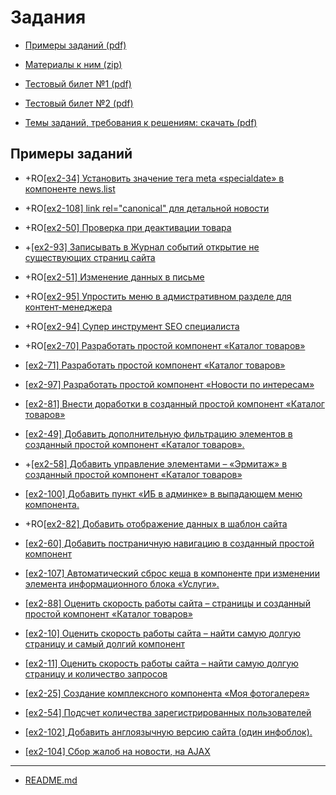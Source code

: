 # Задания

* [Примеры заданий (pdf)](../pubinfo/Ex2AllType.pdf)

* [Материалы к ним (zip)](../pubinfo/Ex2DemoMaterials.zip)

* [Тестовый билет №1 (pdf)](../pubinfo/Ex2Demo1.pdf)

* [Тестовый билет №2 (pdf)](../pubinfo/Ex2Demo2.pdf)

* [Темы заданий, требования к решениям: скачать (pdf)](../pubinfo/Ex2Description.pdf)

## Примеры заданий

* +RO[[ex2-34] Установить значение тега meta «specialdate» в компоненте news.list](./ex2-34.md)

* +RO[[ex2-108] link rel="canonical" для детальной новости](./ex2-108.md)

* +RO[[ex2-50] Проверка при деактивации товара](./ex2-50.md)

* +[[ex2-93] Записывать в Журнал событий открытие не существующих страниц сайта](./ex2-93.md)

* +RO[[ex2-51] Изменение данных в письме](./ex2-51.md)

* +RO[[ex2-95] Упростить меню в адмистративном разделе для контент-менеджера](./ex2-95.md)

* +RO[[ex2-94] Супер инструмент SEO специалиста](./ex2-94.md)

* +RO[[ex2-70] Разработать простой компонент «Каталог товаров»](./ex2-70.md)

* [[ex2-71] Разработать простой компонент «Каталог товаров»](./ex2-71.md)

* [[ex2-97] Разработать простой компонент «Новости по интересам»](./ex2-97.md)

* [[ex2-81] Внести доработки в созданный простой компонент «Каталог товаров»](./ex2-81.md)

* [[ex2-49] Добавить дополнительную фильтрацию элементов в созданный простой компонент «Каталог товаров».](./ex2-49.md)

* +[[ex2-58] Добавить управление элементами – «Эрмитаж» в созданный простой компонент «Каталог товаров»](./ex2-58.md)

* [[ex2-100] Добавить пункт «ИБ в админке» в выпадающем меню компонента.](./ex2-100.md)

* +RO[[ex2-82] Добавить отображение данных в шаблон сайта](./ex2-82.md)

* [[ex2-60] Добавить постраничную навигацию в созданный простой компонент](./ex2-60.md)

* [[ex2-107] Автоматический сброс кеша в компоненте при изменении элемента информационного блока «Услуги».](./ex2-107.md)

* [[ex2-88] Оценить скорость работы сайта – страницы и созданный простой компонент «Каталог товаров»](./ex2-88.md)

* [[ex2-10] Оценить скорость работы сайта – найти самую долгую страницу и самый долгий компонент](./ex2-10.md)

* [[ex2-11] Оценить скорость работы сайта – найти самую долгую страницу и количество запросов](./ex2-11.md)

* [[ex2-25] Создание комплексного компонента «Моя фотогалерея»](./ex2-25.md)

* [[ex2-54] Подсчет количества зарегистрированных пользователей](./ex2-54.md)

* [[ex2-102] Добавить англоязычную версию сайта (один инфоблок).](./ex2-102.md)

* [[ex2-104] Сбор жалоб на новости, на AJAX](./ex2-104.md)

____
* [README.md](../../README.md)